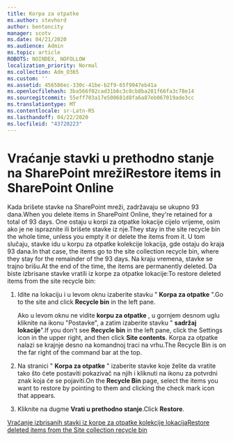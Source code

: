 ```yaml
---
title: Korpa za otpatke
ms.author: stevhord
author: bentoncity
manager: scotv
ms.date: 04/21/2020
ms.audience: Admin
ms.topic: article
ROBOTS: NOINDEX, NOFOLLOW
localization_priority: Normal
ms.collection: Adm_O365
ms.custom: ''
ms.assetid: 456586ec-330c-41be-b2f9-65f9947eb41a
ms.openlocfilehash: 3ba566f02cad31b6c3c8cb8ba281f66fa3c78e14
ms.sourcegitcommit: 55eff703a17e500681d8fa6a87eb067019ade3cc
ms.translationtype: MT
ms.contentlocale: sr-Latn-RS
ms.lasthandoff: 04/22/2020
ms.locfileid: "43720223"
---
```

# <a name="restore-items-in-sharepoint-online"></a><span data-ttu-id="87f00-102">Vraćanje stavki u prethodno stanje na SharePoint mreži</span><span class="sxs-lookup"><span data-stu-id="87f00-102">Restore items in SharePoint Online</span></span>

<span data-ttu-id="87f00-103">Kada brišete stavke na SharePoint mreži, zadržavaju se ukupno 93 dana.</span><span class="sxs-lookup"><span data-stu-id="87f00-103">When you delete items in SharePoint Online, they're retained for a total of 93 days.</span></span> <span data-ttu-id="87f00-104">One ostaju u korpi za otpatke lokacije cijelo vrijeme, osim ako je ne ispraznite ili brišete stavke iz nje.</span><span class="sxs-lookup"><span data-stu-id="87f00-104">They stay in the site recycle bin the whole time, unless you empty it or delete the items from it.</span></span> <span data-ttu-id="87f00-105">U tom slučaju, stavke idu u korpu za otpatke kolekcije lokacija, gde ostaju do kraja 93 dana.</span><span class="sxs-lookup"><span data-stu-id="87f00-105">In that case, the items go to the site collection recycle bin, where they stay for the remainder of the 93 days.</span></span> <span data-ttu-id="87f00-106">Na kraju vremena, stavke se trajno brišu.</span><span class="sxs-lookup"><span data-stu-id="87f00-106">At the end of the time, the items are permanently deleted.</span></span> <span data-ttu-id="87f00-107">Da biste izbrisane stavke vratili iz korpe za otpatke lokacije:</span><span class="sxs-lookup"><span data-stu-id="87f00-107">To restore deleted items from the site recycle bin:</span></span>
  
1. <span data-ttu-id="87f00-108">Idite na lokaciju i u levom oknu izaberite stavku " **Korpa za otpatke** ".</span><span class="sxs-lookup"><span data-stu-id="87f00-108">Go to the site and click **Recycle bin** in the left pane.</span></span> 
    
    <span data-ttu-id="87f00-109">Ako u levom oknu ne vidite **korpu za otpatke** , u gornjem desnom uglu kliknite na ikonu "Postavke", a zatim izaberite stavku " **sadržaj lokacije**".</span><span class="sxs-lookup"><span data-stu-id="87f00-109">If you don't see **Recycle bin** in the left pane, click the Settings icon in the upper right, and then click **Site contents**.</span></span> <span data-ttu-id="87f00-110">Korpa za otpatke nalazi se krajnje desno na komandnoj traci na vrhu.</span><span class="sxs-lookup"><span data-stu-id="87f00-110">The Recycle Bin is on the far right of the command bar at the top.</span></span>
    
2. <span data-ttu-id="87f00-111">Na stranici " **Korpa za otpatke** " izaberite stavke koje želite da vratite tako što ćete postaviti pokazivač na njih i kliknuti na ikonu za potvrdni znak koja će se pojaviti.</span><span class="sxs-lookup"><span data-stu-id="87f00-111">On the **Recycle Bin** page, select the items you want to restore by pointing to them and clicking the check mark icon that appears.</span></span> 
    
3. <span data-ttu-id="87f00-112">Kliknite na dugme **Vrati u prethodno stanje**.</span><span class="sxs-lookup"><span data-stu-id="87f00-112">Click **Restore**.</span></span>
    
[<span data-ttu-id="87f00-113">Vraćanje izbrisanih stavki iz korpe za otpatke kolekcije lokacija</span><span class="sxs-lookup"><span data-stu-id="87f00-113">Restore deleted items from the Site collection recycle bin</span></span>](https://go.microsoft.com/fwlink/?linkid=866439)
  

